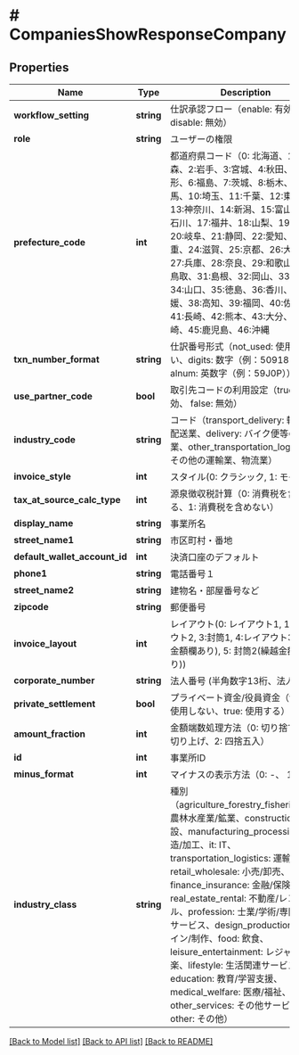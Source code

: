 # # CompaniesShowResponseCompany

## Properties

Name | Type | Description | Notes
------------ | ------------- | ------------- | -------------
**workflow_setting** | **string** | 仕訳承認フロー（enable: 有効、 disable: 無効） | 
**role** | **string** | ユーザーの権限 | 
**prefecture_code** | **int** | 都道府県コード（0: 北海道、1:青森、2:岩手、3:宮城、4:秋田、5:山形、6:福島、7:茨城、8:栃木、9:群馬、10:埼玉、11:千葉、12:東京、13:神奈川、14:新潟、15:富山、16:石川、17:福井、18:山梨、19:長野、20:岐阜、21:静岡、22:愛知、23:三重、24:滋賀、25:京都、26:大阪、27:兵庫、28:奈良、29:和歌山、30:鳥取、31:島根、32:岡山、33:広島、34:山口、35:徳島、36:香川、37:愛媛、38:高知、39:福岡、40:佐賀、41:長崎、42:熊本、43:大分、44:宮崎、45:鹿児島、46:沖縄 | 
**txn_number_format** | **string** | 仕訳番号形式（not_used: 使用しない、digits: 数字（例：5091824）、alnum: 英数字（例：59J0P）） | 
**use_partner_code** | **bool** | 取引先コードの利用設定（true: 有効、 false: 無効） | 
**industry_code** | **string** | コード（transport_delivery: 輸送業/配送業、delivery: バイク便等の配達業、other_transportation_logistics: その他の運輸業、物流業） | 
**invoice_style** | **int** | スタイル(0: クラシック, 1: モダン) | 
**tax_at_source_calc_type** | **int** | 源泉徴収税計算（0: 消費税を含める、1: 消費税を含めない） | 
**display_name** | **string** | 事業所名 | 
**street_name1** | **string** | 市区町村・番地 | 
**default_wallet_account_id** | **int** | 決済口座のデフォルト | [optional] 
**phone1** | **string** | 電話番号１ | 
**street_name2** | **string** | 建物名・部屋番号など | 
**zipcode** | **string** | 郵便番号 | 
**invoice_layout** | **int** | レイアウト(0: レイアウト1, 1:レイアウト2, 3:封筒1, 4:レイアウト3(繰越金額欄あり), 5: 封筒2(繰越金額欄あり)) | 
**corporate_number** | **string** | 法人番号 (半角数字13桁、法人のみ) | 
**private_settlement** | **bool** | プライベート資金/役員資金（false: 使用しない、true: 使用する） | 
**amount_fraction** | **int** | 金額端数処理方法（0: 切り捨て、1: 切り上げ、2: 四捨五入） | 
**id** | **int** | 事業所ID | 
**minus_format** | **int** | マイナスの表示方法（0: -、 1: △） | 
**industry_class** | **string** | 種別（agriculture_forestry_fisheries_ore: 農林水産業/鉱業、construction: 建設、manufacturing_processing: 製造/加工、it: IT、transportation_logistics: 運輸/物流、retail_wholesale: 小売/卸売、finance_insurance: 金融/保険、real_estate_rental: 不動産/レンタル、profession: 士業/学術/専門技術サービス、design_production: デザイン/制作、food: 飲食、leisure_entertainment: レジャー/娯楽、lifestyle: 生活関連サービス、education: 教育/学習支援、medical_welfare: 医療/福祉、other_services: その他サービス、other: その他） | 

[[Back to Model list]](../../README.md#documentation-for-models) [[Back to API list]](../../README.md#documentation-for-api-endpoints) [[Back to README]](../../README.md)


